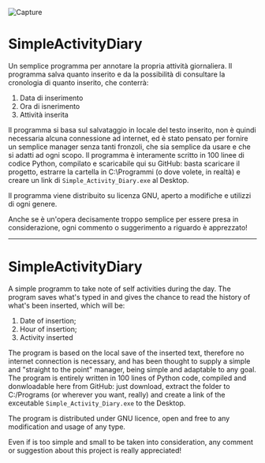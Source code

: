 ![Capture](http://url/to/img.png)

# SimpleActivityDiary

Un semplice programma per annotare la propria attività giornaliera.
Il programma salva quanto inserito e da la possibilità di consultare la cronologia di quanto inserito, che conterrà:
1. Data di inserimento
2. Ora di isnerimento
3. Attività inserita

Il programma si basa sul salvataggio in locale del testo inserito, non è quindi necessaria alcuna connessione ad internet,
ed è stato pensato per fornire un semplice manager senza tanti fronzoli, che sia semplice da usare e che si adatti ad ogni scopo.
Il programma è interamente scritto in 100 linee di codice Python, compilato e scaricabile qui su GitHub: basta scaricare il progetto,
estrarre la cartella in C:\Programmi (o dove volete, in realtà) e creare un link di `Simple_Activity_Diary.exe` al Desktop.

Il programma viene distribuito su licenza GNU, aperto a modifiche e utilizzi di ogni genere.

Anche se è un'opera decisamente troppo semplice per essere presa in considerazione, ogni commento o suggerimento a riguardo è apprezzato!

***

# SimpleActivityDiary

A simple programm to take note of self activities during the day.
The program saves what's typed in and gives the chance to read the history of what's been inserted, which will be:
1. Date of insertion;
2. Hour of insertion;
3. Activity inserted

The program is based on the local save of the inserted text, therefore no internet connection is necessary, and has been thought to supply a simple and "straight to the point" manager, being simple and adaptable to any goal.
The program is entirely written in 100 lines of Python code, compiled and donwloadable here from GitHub: just download,
extract the folder to C:/Programs (or wherever you want, really) and create a link of the exceutable `Simple_Activity_Diary.exe` to the Desktop.

The program is distributed under GNU licence, open and free to any modification and usage of any type.

Even if is too simple and small to be taken into consideration, any comment or suggestion about this project is really appreciated!
